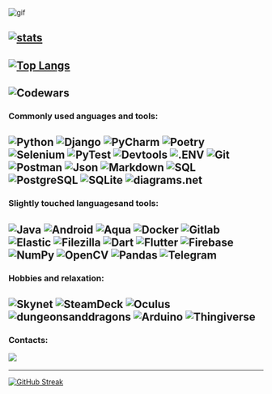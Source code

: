![gif](https://media.tenor.com/rtSkeXbx8X4AAAAd/filthy-frank-rice-fields.gif)

[![stats](https://github-readme-stats.vercel.app/api?username=Borteq2&show_icons=true&theme=radical&count_private=true&include_all_commits=true&card_width=1000)](https://github.com/anuraghazra/github-readme-stats)
---

[![Top Langs](https://github-readme-stats.vercel.app/api/top-langs/?username=Borteq2&layout=compact&theme=radical&count_private=true&card_width=1000&langs_count=10)](https://github.com/anuraghazra/github-readme-stats)
---

![Codewars](https://www.codewars.com/users/Borteq/badges/large) 
---

### Commonly used anguages and tools:

![Python](https://img.shields.io/badge/-Python-090909?style=for-the-badge&logo=Python)
![Django](https://img.shields.io/badge/-Django-090909?style=for-the-badge&logo=Django)
![PyCharm](https://img.shields.io/badge/-PyCharm-090909?style=for-the-badge&logo=PyCharm)
![Poetry](https://img.shields.io/badge/-Poetry-090909?style=for-the-badge&logo=Poetry)
![Selenium](https://img.shields.io/badge/-Selenium-090909?style=for-the-badge&logo=Selenium)
![PyTest](https://img.shields.io/badge/-PyTest-090909?style=for-the-badge&logo=PyTest)
![Devtools](https://img.shields.io/badge/-Devtools-090909?style=for-the-badge&logo=googlechrome)
![.ENV](https://img.shields.io/badge/-.ENV-090909?style=for-the-badge&logo=.ENV)
![Git](https://img.shields.io/badge/-Git-090909?style=for-the-badge&logo=Git)
![Postman](https://img.shields.io/badge/-Postman-090909?style=for-the-badge&logo=Postman)
![Json](https://img.shields.io/badge/-Json-090909?style=for-the-badge&logo=Json)
![Markdown](https://img.shields.io/badge/-Markdown-090909?style=for-the-badge&logo=Markdown)
![SQL](https://img.shields.io/badge/-SQL-090909?style=for-the-badge&logo=mySQL&logoColor=47C5FB)
![PostgreSQL](https://img.shields.io/badge/-PostgreSQL-090909?style=for-the-badge&logo=PostgreSQL)
![SQLite](https://img.shields.io/badge/-SQLite-090909?style=for-the-badge&logo=SQLite)
![diagrams.net](https://img.shields.io/badge/-diagrams.net-090909?style=for-the-badge&logo=diagrams.net)
---
### Slightly touched languages ​​and tools:

![Java](https://img.shields.io/badge/-Java-090909?style=for-the-badge&logo=Java)
![Android](https://img.shields.io/badge/-Android-090909?style=for-the-badge&logo=Android)
![Aqua](https://img.shields.io/badge/-Aqua-090909?style=for-the-badge&logo=Aqua)
![Docker](https://img.shields.io/badge/-Docker-090909?style=for-the-badge&logo=Docker)
![Gitlab](https://img.shields.io/badge/-Gitlab-090909?style=for-the-badge&logo=Gitlab)
![Elastic](https://img.shields.io/badge/-Elastic-090909?style=for-the-badge&logo=Elastic)
![Filezilla](https://img.shields.io/badge/-Filezilla-090909?style=for-the-badge&logo=Filezilla)
![Dart](https://img.shields.io/badge/-Dart-090909?style=for-the-badge&logo=Dart)
![Flutter](https://img.shields.io/badge/-Flutter-090909?style=for-the-badge&logo=Flutter)
![Firebase](https://img.shields.io/badge/-Firebase-090909?style=for-the-badge&logo=Firebase)
![NumPy](https://img.shields.io/badge/-NumPy-090909?style=for-the-badge&logo=NumPy)
![OpenCV](https://img.shields.io/badge/-OpenCV-090909?style=for-the-badge&logo=OpenCV)
![Pandas](https://img.shields.io/badge/-Pandas-090909?style=for-the-badge&logo=Pandas)
![Telegram](https://img.shields.io/badge/-TelegramAPI-090909?style=for-the-badge&logo=Telegram)
---
### Hobbies and relaxation:

![Skynet](https://img.shields.io/badge/-Skynet-090909?style=for-the-badge&logo=Skynet)
![SteamDeck](https://img.shields.io/badge/-SteamDeck-090909?style=for-the-badge&logo=SteamDeck)
![Oculus](https://img.shields.io/badge/-Oculus-090909?style=for-the-badge&logo=Oculus)
![dungeonsanddragons](https://img.shields.io/badge/-Dungeons_&_Dragons-090909?style=for-the-badge&logo=dungeonsanddragons)
![Arduino](https://img.shields.io/badge/-Arduino-090909?style=for-the-badge&logo=Arduino)
![Thingiverse](https://img.shields.io/badge/-Thingiverse-090909?style=for-the-badge&logo=Thingiverse)
---
### Contacts:
[<img src="https://img.shields.io/badge/-Telegram-090909?style=for-the-badge&logo=Telegram" />](https://t.me/borteq)
&nbsp;

---
[![GitHub Streak](https://streak-stats.demolab.com?user=Borteq2&theme=radical&date_format=j%20M%5B%20Y%5D&width=1000)](https://git.io/streak-stats)
